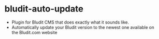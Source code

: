 # bludit-auto-update

- Plugin for Bludit CMS that does exactly what it sounds like.
- Automatically update your Bludit version to the newest one available on the Bludit.com website

